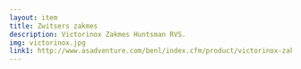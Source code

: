 ```yaml
--- 
layout: item
title: Zwitsers zakmes
description: Victorinox Zakmes Huntsman RVS.
img: victorinox.jpg
link1: http://www.asadventure.com/benl/index.cfm/product/victorinox-zakmes-huntsman-rvs/fuseaction/products.detail/code/2811XX0010/id_colour/5806
---
```

